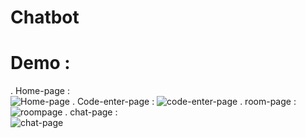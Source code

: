 # Chatbot
# Demo :
  . Home-page :   
    ![Home-page](https://github.com/user-attachments/assets/fe2b6206-70f3-44b0-9102-cef5329c6e50)
  . Code-enter-page :
    ![code-enter-page](https://github.com/user-attachments/assets/81f3a55c-2559-43fa-8eec-8fd171055317)
  . room-page :
    ![roompage](https://github.com/user-attachments/assets/b5c02c1c-e082-41ae-bbf1-6d6a854d59d7)
  . chat-page :  
    ![chat-page](https://github.com/user-attachments/assets/9db97986-8fb9-4ba7-ae18-40cb78e94710)
